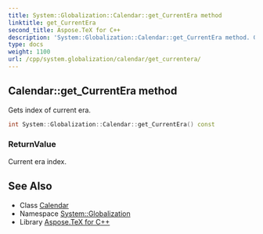 ```yaml
---
title: System::Globalization::Calendar::get_CurrentEra method
linktitle: get_CurrentEra
second_title: Aspose.TeX for C++
description: 'System::Globalization::Calendar::get_CurrentEra method. Gets index of current era in C++.'
type: docs
weight: 1100
url: /cpp/system.globalization/calendar/get_currentera/
---
```

## Calendar::get_CurrentEra method


Gets index of current era.

```cpp
int System::Globalization::Calendar::get_CurrentEra() const
```


### ReturnValue

Current era index.

## See Also

* Class [Calendar](../)
* Namespace [System::Globalization](../../)
* Library [Aspose.TeX for C++](../../../)
